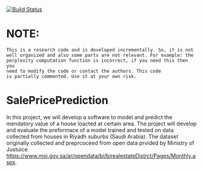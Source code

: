 [![Build Status](https://travis-ci.org/isultane/SalePricePrediction.svg?branch=master)](https://travis-ci.org/isultane/SalePricePrediction)

NOTE:
==============
	This is a research code and is developed incrementally. So, it is not
	well organized and also some parts are not relevant. For example: the
	perplexity computation function is incorrect, if you need this then you
	need to modify the code or contact the authors. This code
	is partially commented. Use it at your own risk.
  
# SalePricePrediction
In this project, we will develop a software to model and predict the mendatory value of a house loacted at certain area. The project will develop and evaluate the preformace of a model trained and tested on data collected from houses in Riyadh suburbs (Saudi Arabia). The dataset originally collected and preprcoceed from open data prvided by Ministry of Justuice https://www.moj.gov.sa/ar/opendata/bi/birealestateDistrct/Pages/Monthly.aspx. 

